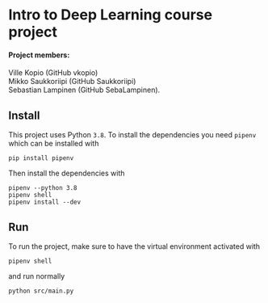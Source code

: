 # Intro to Deep Learning course project

#### Project members:  
Ville Kopio (GitHub vkopio)  
Mikko Saukkoriipi (GitHub Saukkoriipi)  
Sebastian Lampinen (GitHub SebaLampinen). 

## Install

This project uses Python `3.8`. To install the dependencies you need `pipenv` which can be installed with

    pip install pipenv

Then install the dependencies with

    pipenv --python 3.8
    pipenv shell
    pipenv install --dev

## Run

To run the project, make sure to have the virtual environment activated with

    pipenv shell

and run normally

    python src/main.py
